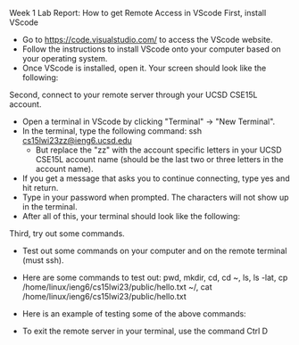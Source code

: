 Week 1 Lab Report: How to get Remote Access in VScode
First, install VScode
  - Go to https://code.visualstudio.com/ to access the VScode website.
  - Follow the instructions to install VScode onto your computer based on your operating system. 
  - Once VScode is installed, open it. Your screen should look like the following: 
  
  
 Second, connect to your remote server through your UCSD CSE15L account.
  - Open a terminal in VScode by clicking "Terminal" -> "New Terminal".
  - In the terminal, type the following command: ssh cs15lwi23zz@ieng6.ucsd.edu
      - But replace the "zz" with the account specific letters in your UCSD CSE15L account name
        (should be the last two or three letters in the account name).
  - If you get a message that asks you to continue connecting, type yes and hit return.
  - Type in your password when prompted. The characters will not show up in the terminal. 
  - After all of this, your terminal should look like the following:
  

Third, try out some commands.
  - Test out some commands on your computer and on the remote terminal (must ssh). 
  - Here are some commands to test out:
      pwd, mkdir, cd, cd ~, ls, ls -lat, cp /home/linux/ieng6/cs15lwi23/public/hello.txt ~/, 
      cat /home/linux/ieng6/cs15lwi23/public/hello.txt
  - Here is an example of testing some of the above commands: 
  
  - To exit the remote server in your terminal, use the command Ctrl D
